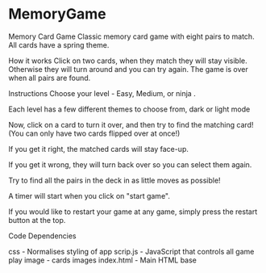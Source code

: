 # MemoryGame

Memory Card Game
Classic memory card game with eight pairs to match. All cards have a spring theme.

How it works
Click on two cards, when they match they will stay visible. Otherwise they will turn around and you can try again. The game is over when all pairs are found. 

Instructions
Choose your level - Easy, Medium,  or ninja .

Each level has a few different themes to choose from, dark or light mode

Now, click on a card to turn it over, and then try to find the matching card! (You can only have two cards flipped over at once!)

If you get it right, the matched cards will stay face-up.

If you get it wrong, they will turn back over so you can select them again.

Try to find all the pairs in the deck in as little moves as possible!

A timer will start when you click on "start game".

If you would like to restart your game at any game, simply press the restart button at the top.

Code Dependencies

css - Normalises styling of app
scrip.js - JavaScript that controls all game play
image - cards images 
index.html - Main HTML base
